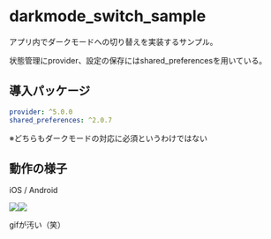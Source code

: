 # darkmode_switch_sample

アプリ内でダークモードへの切り替えを実装するサンプル。

状態管理にprovider、設定の保存にはshared_preferencesを用いている。

## 導入パッケージ

```yaml
provider: ^5.0.0
shared_preferences: ^2.0.7
```

※どちらもダークモードの対応に必須というわけではない

## 動作の様子

iOS / Android

<img src='https://user-images.githubusercontent.com/12977376/133448876-4015bf4e-b13f-4a9c-84da-e2c6bfc64eeb.gif'><img src='https://user-images.githubusercontent.com/12977376/133448886-091eac55-4c5e-4bf3-9ea2-739141f8135e.gif'>



gifが汚い（笑）

